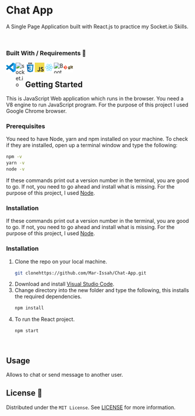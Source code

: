 # Chat App
A Single Page Application built with React.js to practice my Socket.io Skills.

<br>

### Built With / Requirements :construction_worker:
<img align="left" alt="Visual Studio Code" width="26px" src="https://raw.githubusercontent.com/github/explore/80688e429a7d4ef2fca1e82350fe8e3517d3494d/topics/visual-studio-code/visual-studio-code.png" />
<img align="left" alt="socket.io" width="26px" src="https://socket.io/images/logo.svg" />
<img align="left" alt="CSS3" width="26px" src="https://raw.githubusercontent.com/github/explore/80688e429a7d4ef2fca1e82350fe8e3517d3494d/topics/css/css.png" />
<img align="left" alt="JavaScript" width="26px" src="https://raw.githubusercontent.com/github/explore/80688e429a7d4ef2fca1e82350fe8e3517d3494d/topics/javascript/javascript.png" />
<img align="left" alt="React" width="26px" src="https://raw.githubusercontent.com/github/explore/80688e429a7d4ef2fca1e82350fe8e3517d3494d/topics/react/react.png" />
<img align="left" alt="Bootstrap" width="26px" height="29px" src="https://res.cloudinary.com/dytnpjxrd/image/upload/v1617328921/My%20Website%20Projects/bootstrap_minypf.png" />
<img align="left" alt="Git" width="26px" src="https://raw.githubusercontent.com/github/explore/80688e429a7d4ef2fca1e82350fe8e3517d3494d/topics/git/git.png" />


<br>

<!-- GETTING STARTED -->

## Getting Started
This is JavaScript Web application which runs in the browser. You need a V8 engine to run JavaScript program. For the purpose of this project I used Google Chrome browser.

### Prerequisites
You need to have Node, yarn and npm installed on your machine. To check if they are installed, open up a terminal window and type the following:
 ```sh
npm -v
yarn -v
node -v
   ```
   
If these commands print out a version number in the terminal, you are good to go. If not, you need to go ahead and install what is missing. For the purpose of this project, I used [Node](https://nodejs.org/en/).

### Installation
If these commands print out a version number in the terminal, you are good to go. If not, you need to go ahead and install what is missing. For the purpose of this project, I used [Node](https://nodejs.org/en/).

### Installation

1. Clone the repo on your local machine.
   ```sh
   git clonehttps://github.com/Mar-Issah/Chat-App.git
   ```
2. Download and install [Visual Studio Code](https://code.visualstudio.com/).
3. Change directory into the new folder and type the following, this installs the required dependencies.
    ```sh
    npm install
   ```
4. To run the React project.
   ```sh
   npm start
   ```

<br>

<!-- USAGE EXAMPLES -->

## Usage
Allows to chat or send message to another user.
<!-- LICENSE -->

## License :page_facing_up:

Distributed under the `MIT License`. See [LICENSE](https://choosealicense.com/licenses/mit/) for more information.
